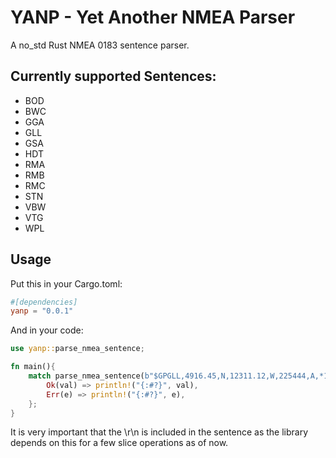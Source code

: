 # YANP - Yet Another NMEA Parser
A no_std Rust NMEA 0183 sentence parser.

## Currently supported Sentences:
* BOD
* BWC
* GGA
* GLL
* GSA
* HDT
* RMA
* RMB
* RMC
* STN
* VBW
* VTG
* WPL

## Usage
Put this in your Cargo.toml:
```toml
#[dependencies]
yanp = "0.0.1"
```
And in your code:
```rs
use yanp::parse_nmea_sentence;

fn main(){
    match parse_nmea_sentence(b"$GPGLL,4916.45,N,12311.12,W,225444,A,*1D\r\n") {
        Ok(val) => println!("{:#?}", val),
        Err(e) => println!("{:#?}", e),
    };
}
```
It is very important that the \r\n is included in the sentence as the library depends on this for a few slice operations as of now.